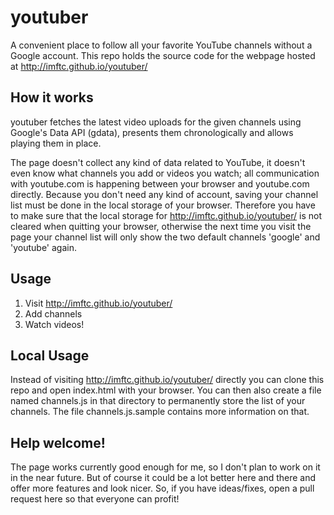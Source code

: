 youtuber
========

A convenient place to follow all your favorite YouTube channels
without a Google account. This repo holds the source code for the
webpage hosted at http://imftc.github.io/youtuber/


How it works
------------

youtuber fetches the latest video uploads for the given
channels using Google's Data API (gdata), presents them
chronologically and allows playing them in place.

The page doesn't collect any kind of data related to YouTube, it
doesn't even know what channels you add or videos you watch; all
communication with youtube.com is happening between your browser and
youtube.com directly. Because you don't need any kind of account,
saving your channel list must be done in the local storage of your
browser. Therefore you have to make sure that the local storage for
http://imftc.github.io/youtuber/ is not cleared when quitting your
browser, otherwise the next time you visit the page your channel list
will only show the two default channels 'google' and 'youtube' again.


Usage
-----

1. Visit http://imftc.github.io/youtuber/
2. Add channels
3. Watch videos!


Local Usage
-----------

Instead of visiting http://imftc.github.io/youtuber/ directly you can
clone this repo and open index.html with your browser. You can then
also create a file named channels.js in that directory to permanently
store the list of your channels. The file channels.js.sample contains
more information on that.


Help welcome!
-------------

The page works currently good enough for me, so I don't plan to work
on it in the near future. But of course it could be a lot better here
and there and offer more features and look nicer. So, if you have
ideas/fixes, open a pull request here so that everyone can profit!